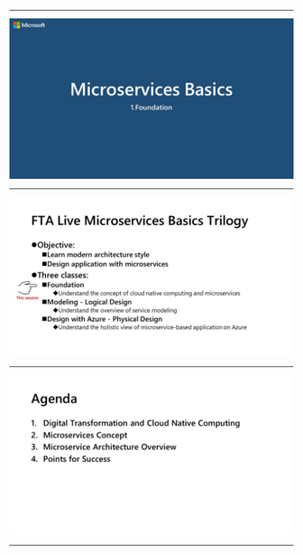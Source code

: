 ***  
![](./slides/0-0_Cover.JPG)
***  
![](./slides/0-1_Objectives.JPG)
***  
![](./slides/0-2_Agenda.JPG)
***  